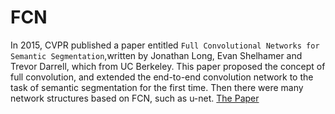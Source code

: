 # FCN

In 2015, CVPR published a paper entitled ``Full Convolutional Networks for Semantic Segmentation``,written by Jonathan Long, Evan Shelhamer and Trevor Darrell, which from UC Berkeley. This paper proposed the concept of full convolution, and extended the end-to-end convolution network to the task of semantic segmentation for the first time. Then there were many network structures based on FCN, such as u-net.
[The Paper](docs/1411.4038.pdf)